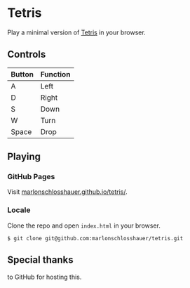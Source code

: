 # Tetris
Play a minimal version of [Tetris](https://marlonschlosshauer.github.io/tetris/) in your browser.

## Controls
Button | Function
--|--
A | Left
D | Right
S | Down
W | Turn
Space | Drop

## Playing

### GitHub Pages

Visit [marlonschlosshauer.github.io/tetris/](https://marlonschlosshauer.github.io/tetris/).

### Locale

Clone the repo and open `index.html` in your browser.

``` console
$ git clone git@github.com:marlonschlosshauer/tetris.git
```


## Special thanks

to GitHub for hosting this.


